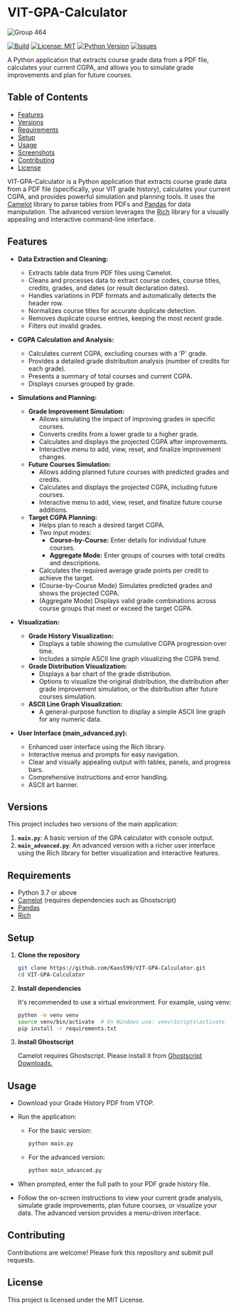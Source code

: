 # VIT-GPA-Calculator

![Group 464](https://github.com/user-attachments/assets/7b0788b6-c50f-40e3-9a17-9715ac0c9d89)

[![Build](https://img.shields.io/badge/build-passing-brightgreen)](https://github.com/yourusername/VIT-GPA-Calculator/actions)
[![License: MIT](https://img.shields.io/badge/License-MIT-yellow.svg)](LICENSE)
[![Python Version](https://img.shields.io/badge/Python-3.7%2B-blue)](https://www.python.org/downloads/)
[![Issues](https://img.shields.io/github/issues/Kaos599/VIT-GPA-Calculator)](https://github.com/Kaos599/VIT-GPA-Calculator/issues)

A Python application that extracts course grade data from a PDF file, calculates your current CGPA, and allows you to simulate grade improvements and plan for future courses.

## Table of Contents

- [Features](#features)
- [Versions](#versions)
- [Requirements](#requirements)
- [Setup](#setup)
- [Usage](#usage)
- [Screenshots](#screenshots)
- [Contributing](#contributing)
- [License](#license)

VIT-GPA-Calculator is a Python application that extracts course grade data from a PDF file (specifically, your VIT grade history), calculates your current CGPA, and provides powerful simulation and planning tools. It uses the [Camelot](https://camelot-py.readthedocs.io/en/master/) library to parse tables from PDFs and [Pandas](https://pandas.pydata.org/) for data manipulation.  The advanced version leverages the [Rich](https://rich.readthedocs.io/en/stable/) library for a visually appealing and interactive command-line interface.

## Features

- **Data Extraction and Cleaning:**
    - Extracts table data from PDF files using Camelot.
    - Cleans and processes data to extract course codes, course titles, credits, grades, and dates (or result declaration dates).
    - Handles variations in PDF formats and automatically detects the header row.
    - Normalizes course titles for accurate duplicate detection.
    - Removes duplicate course entries, keeping the most recent grade.
    - Filters out invalid grades.

- **CGPA Calculation and Analysis:**
    - Calculates current CGPA, excluding courses with a 'P' grade.
    - Provides a detailed grade distribution analysis (number of credits for each grade).
    - Presents a summary of total courses and current CGPA.
    - Displays courses grouped by grade.

- **Simulations and Planning:**
    - **Grade Improvement Simulation:**
        - Allows simulating the impact of improving grades in specific courses.
        - Converts credits from a lower grade to a higher grade.
        - Calculates and displays the projected CGPA after improvements.
        - Interactive menu to add, view, reset, and finalize improvement changes.
    - **Future Courses Simulation:**
        - Allows adding planned future courses with predicted grades and credits.
        - Calculates and displays the projected CGPA, including future courses.
        - Interactive menu to add, view, reset, and finalize future course additions.
    - **Target CGPA Planning:**
        - Helps plan to reach a desired target CGPA.
        - Two input modes:
            - **Course-by-Course:**  Enter details for individual future courses.
            - **Aggregate Mode:** Enter groups of courses with total credits and descriptions.
        - Calculates the required average grade points per credit to achieve the target.
        - (Course-by-Course Mode) Simulates predicted grades and shows the projected CGPA.
        - (Aggregate Mode) Displays valid grade combinations across course groups that meet or exceed the target CGPA.

- **Visualization:**
    - **Grade History Visualization:**
        - Displays a table showing the cumulative CGPA progression over time.
        - Includes a simple ASCII line graph visualizing the CGPA trend.
    - **Grade Distribution Visualization:**
        - Displays a bar chart of the grade distribution.
        - Options to visualize the original distribution, the distribution after grade improvement simulation, or the distribution after future courses simulation.
    - **ASCII Line Graph Visualization:**
        -  A general-purpose function to display a simple ASCII line graph for any numeric data.

- **User Interface (main_advanced.py):**
    - Enhanced user interface using the Rich library.
    - Interactive menus and prompts for easy navigation.
    - Clear and visually appealing output with tables, panels, and progress bars.
    - Comprehensive instructions and error handling.
    - ASCII art banner.

## Versions

This project includes two versions of the main application:

1.  **`main.py`**: A basic version of the GPA calculator with console output.
2.  **`main_advanced.py`**: An advanced version with a richer user interface using the Rich library for better visualization and interactive features.

## Requirements

- Python 3.7 or above
- [Camelot](https://camelot-py.readthedocs.io/en/master/) (requires dependencies such as Ghostscript)
- [Pandas](https://pandas.pydata.org/)
- [Rich](https://rich.readthedocs.io/en/stable/)

## Setup

1.  **Clone the repository**

    ```sh
    git clone https://github.com/Kaos599/VIT-GPA-Calculator.git
    cd VIT-GPA-Calculator
    ```
2.  **Install dependencies**

    It's recommended to use a virtual environment. For example, using venv:

    ```sh
    python -m venv venv
    source venv/bin/activate  # On Windows use: venv\Scripts\activate
    pip install -r requirements.txt
    ```
3.  **Install Ghostscript**

    Camelot requires Ghostscript. Please install it from [Ghostscript Downloads.](https://ghostscript.com/releases/gsdnld.html)

## Usage

-   Download your Grade History PDF from VTOP.

-   Run the application:
    -   For the basic version:

        ```sh
        python main.py
        ```
    -   For the advanced version:

        ```sh
        python main_advanced.py
        ```

-   When prompted, enter the full path to your PDF grade history file.

-   Follow the on-screen instructions to view your current grade analysis, simulate grade improvements, plan future courses, or visualize your data. The advanced version provides a menu-driven interface.

## Contributing

Contributions are welcome! Please fork this repository and submit pull requests.

## License

This project is licensed under the MIT License.